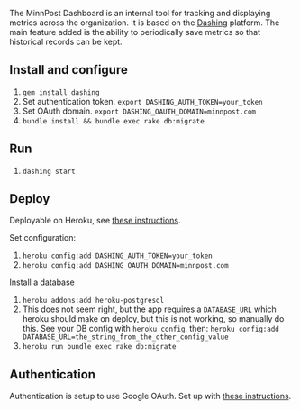 The MinnPost Dashboard is an internal tool for tracking and displaying metrics across the organization.  It is based on the [Dashing](http://shopify.github.com/dashing) platform.  The main feature added is the ability to periodically save metrics so that historical records can be kept.

## Install and configure

1. `gem install dashing`
1. Set authentication token.  `export DASHING_AUTH_TOKEN=your_token`
1. Set OAuth domain.  `export DASHING_OAUTH_DOMAIN=minnpost.com`
1. `bundle install && bundle exec rake db:migrate`

## Run

1. `dashing start`

## Deploy

Deployable on Heroku, see [these instructions](https://github.com/Shopify/dashing/wiki/How-to%3A-Deploy-to-Heroku).

Set configuration:

1. `heroku config:add DASHING_AUTH_TOKEN=your_token`
1. `heroku config:add DASHING_OAUTH_DOMAIN=minnpost.com`
    
Install a database

1. `heroku addons:add heroku-postgresql`
1. This does not seem right, but the app requires a `DATABASE_URL` which heroku should make on deploy, but this is not working, so manually do this.  See your DB config with `heroku config`, then: `heroku config:add DATABASE_URL=the_string_from_the_other_config_value`
1. `heroku run bundle exec rake db:migrate`

## Authentication

Authentication is setup to use Google OAuth.  Set up with [these instructions](https://github.com/Shopify/dashing/wiki/How-to%3A-Add-authentication#authenticating-with-google-apps).